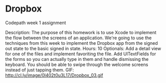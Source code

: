 # Dropbox

Codepath week 1 assignment

Description: The purpose of this homework is to use Xcode to implement the flow between the screens of an application.
    We're going to use the techniques from this week to implement the Dropbox app from the signed out state to the
    basic signed in state.
Hours: 10
Optionals:
    Add a detail view for one of the files and implement favoriting the file.
    Add UITextFields for the forms so you can actually type in them and handle dismissing the keyboard.
    You should be able to swipe through the welcome screens instead of just tapping them.
GIF: http://cl.ly/image/0l402t0u3L17/Dropbox_03.gif

